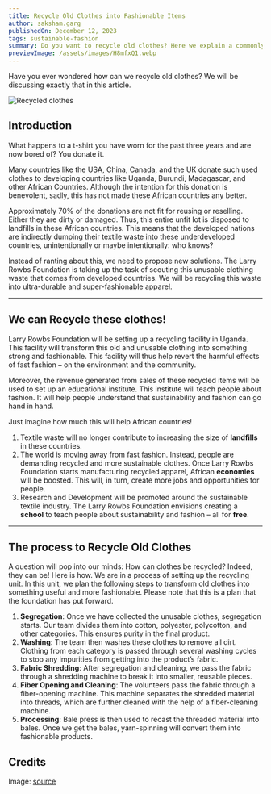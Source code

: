 ```yaml
---
title: Recycle Old Clothes into Fashionable Items
author: saksham.garg
publishedOn: December 12, 2023
tags: sustainable-fashion
summary: Do you want to recycle old clothes? Here we explain a commonly used process. Know how Larry Rowbs Foundation brings sustainability in Africa.
previewImage: /assets/images/H8mfxQ1.webp
---
```


Have you ever wondered how can we recycle old clothes? We will be discussing exactly that in this article.

![Recycled clothes](/assets/images/H8mfxQ1.webp)

## Introduction

What happens to a t-shirt you have worn for the past three years and are now bored of? You donate it.

Many countries like the USA, China, Canada, and the UK donate such used clothes to developing countries like Uganda, Burundi, Madagascar, and other African Countries. Although the intention for this donation is benevolent, sadly, this has not made these African countries any better.

Approximately 70% of the donations are not fit for reusing or reselling. Either they are dirty or damaged. Thus, this entire unfit lot is disposed to landfills in these African countries. This means that the developed nations are indirectly dumping their textile waste into these underdeveloped countries, unintentionally or maybe intentionally: who knows?

Instead of ranting about this, we need to propose new solutions. The Larry Rowbs Foundation is taking up the task of scouting this unusable clothing waste that comes from developed countries. We will be recycling this waste into ultra-durable and super-fashionable apparel.

---

## We can Recycle these clothes!

Larry Rowbs Foundation will be setting up a recycling facility in Uganda. This facility will transform this old and unusable clothing into something strong and fashionable. This facility will thus help revert the harmful effects of fast fashion – on the environment and the community.

Moreover, the revenue generated from sales of these recycled items will be used to set up an educational institute. This institute will teach people about fashion. It will help people understand that sustainability and fashion can go hand in hand.

Just imagine how much this will help African countries!

1. Textile waste will no longer contribute to increasing the size of **landfills** in these countries.
2. The world is moving away from fast fashion. Instead, people are demanding recycled and more sustainable clothes. Once Larry Rowbs Foundation starts manufacturing recycled apparel, African **economies** will be boosted. This will, in turn, create more jobs and opportunities for people.
3. Research and Development will be promoted around the sustainable textile industry. The Larry Rowbs Foundation envisions creating a **school** to teach people about sustainability and fashion – all for **free**.

---

## The process to Recycle Old Clothes

A question will pop into our minds: How can clothes be recycled? Indeed, they can be! Here is how. We are in a process of setting up the recycling unit. In this unit, we plan the following steps to transform old clothes into something useful and more fashionable. Please note that this is a plan that the foundation has put forward.

1. **Segregation**: Once we have collected the unusable clothes, segregation starts. Our team divides them into cotton, polyester, polycotton, and other categories. This ensures purity in the final product.
2. **Washing**: The team then washes these clothes to remove all dirt. Clothing from each category is passed through several washing cycles to stop any impurities from getting into the product’s fabric.
3. **Fabric Shredding**: After segregation and cleaning, we pass the fabric through a shredding machine to break it into smaller, reusable pieces.
4. **Fiber Opening and Cleaning**: The volunteers pass the fabric through a fiber-opening machine. This machine separates the shredded material into threads, which are further cleaned with the help of a fiber-cleaning machine.
5. **Processing**: Bale press is then used to recast the threaded material into bales. Once we get the bales, yarn-spinning will convert them into fashionable products.

## Credits

Image: [source](https://fault-magazine.com/)
